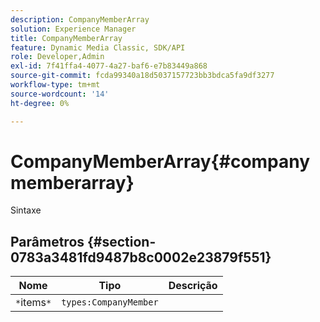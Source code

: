```yaml
---
description: CompanyMemberArray
solution: Experience Manager
title: CompanyMemberArray
feature: Dynamic Media Classic, SDK/API
role: Developer,Admin
exl-id: 7f41ffa4-4077-4a27-baf6-e7b83449a868
source-git-commit: fcda99340a18d5037157723bb3bdca5fa9df3277
workflow-type: tm+mt
source-wordcount: '14'
ht-degree: 0%

---
```


# CompanyMemberArray{#companymemberarray}

Sintaxe

## Parâmetros {#section-0783a3481fd9487b8c0002e23879f551}

| Nome | Tipo | Descrição |
|---|---|---|
| `*`items`*` | `types:CompanyMember` |  |
